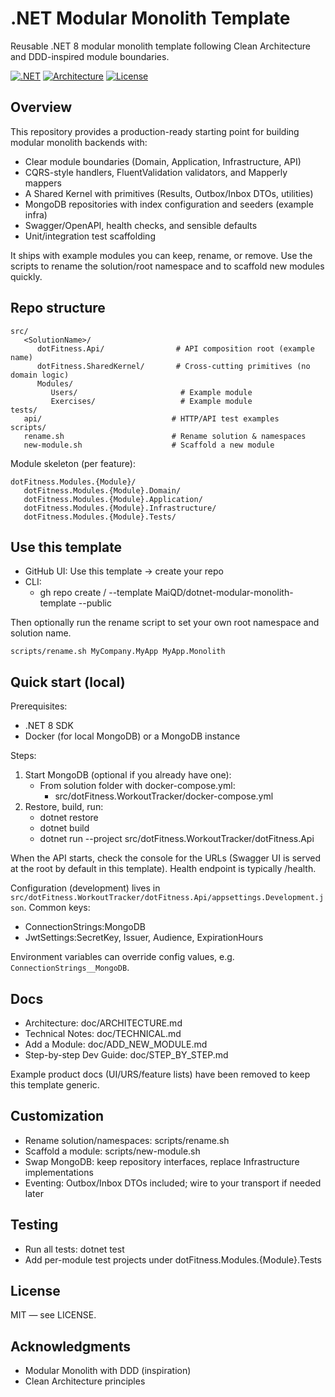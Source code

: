# .NET Modular Monolith Template

Reusable .NET 8 modular monolith template following Clean Architecture and DDD-inspired module boundaries.

[![.NET](https://img.shields.io/badge/.NET-8.0-blue.svg)](https://dotnet.microsoft.com/download/dotnet/8.0)
[![Architecture](https://img.shields.io/badge/Architecture-Modular%20Monolith-green.svg)](https://github.com/MaiQD/modular-monolith-with-ddd)
[![License](https://img.shields.io/badge/License-MIT-yellow.svg)](LICENSE)

## Overview

This repository provides a production-ready starting point for building modular monolith backends with:
- Clear module boundaries (Domain, Application, Infrastructure, API)
- CQRS-style handlers, FluentValidation validators, and Mapperly mappers
- A Shared Kernel with primitives (Results, Outbox/Inbox DTOs, utilities)
- MongoDB repositories with index configuration and seeders (example infra)
- Swagger/OpenAPI, health checks, and sensible defaults
- Unit/integration test scaffolding

It ships with example modules you can keep, rename, or remove. Use the scripts to rename the solution/root namespace and to scaffold new modules quickly.

## Repo structure

```
src/
   <SolutionName>/
      dotFitness.Api/                # API composition root (example name)
      dotFitness.SharedKernel/       # Cross-cutting primitives (no domain logic)
      Modules/
         Users/                       # Example module
         Exercises/                   # Example module
tests/
   api/                             # HTTP/API test examples
scripts/
   rename.sh                        # Rename solution & namespaces
   new-module.sh                    # Scaffold a new module
```

Module skeleton (per feature):
```
dotFitness.Modules.{Module}/
   dotFitness.Modules.{Module}.Domain/
   dotFitness.Modules.{Module}.Application/
   dotFitness.Modules.{Module}.Infrastructure/
   dotFitness.Modules.{Module}.Tests/
```

## Use this template

- GitHub UI: Use this template → create your repo
- CLI:
   - gh repo create <owner>/<repo> --template MaiQD/dotnet-modular-monolith-template --public

Then optionally run the rename script to set your own root namespace and solution name.

```
scripts/rename.sh MyCompany.MyApp MyApp.Monolith
```

## Quick start (local)

Prerequisites:
- .NET 8 SDK
- Docker (for local MongoDB) or a MongoDB instance

Steps:
1) Start MongoDB (optional if you already have one):
    - From solution folder with docker-compose.yml:
       - src/dotFitness.WorkoutTracker/docker-compose.yml
2) Restore, build, run:
    - dotnet restore
    - dotnet build
    - dotnet run --project src/dotFitness.WorkoutTracker/dotFitness.Api

When the API starts, check the console for the URLs (Swagger UI is served at the root by default in this template). Health endpoint is typically /health.

Configuration (development) lives in `src/dotFitness.WorkoutTracker/dotFitness.Api/appsettings.Development.json`. Common keys:
- ConnectionStrings:MongoDB
- JwtSettings:SecretKey, Issuer, Audience, ExpirationHours

Environment variables can override config values, e.g. `ConnectionStrings__MongoDB`.

## Docs

- Architecture: doc/ARCHITECTURE.md
- Technical Notes: doc/TECHNICAL.md
- Add a Module: doc/ADD_NEW_MODULE.md
- Step-by-step Dev Guide: doc/STEP_BY_STEP.md

Example product docs (UI/URS/feature lists) have been removed to keep this template generic.

## Customization

- Rename solution/namespaces: scripts/rename.sh
- Scaffold a module: scripts/new-module.sh <ModuleName> <RootNamespace>
- Swap MongoDB: keep repository interfaces, replace Infrastructure implementations
- Eventing: Outbox/Inbox DTOs included; wire to your transport if needed later

## Testing

- Run all tests: dotnet test
- Add per-module test projects under dotFitness.Modules.{Module}.Tests

## License

MIT — see LICENSE.

## Acknowledgments

- Modular Monolith with DDD (inspiration)
- Clean Architecture principles
